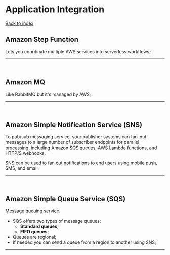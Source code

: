 # Application Integration

[Back to index](Index.md)

## Amazon Step Function

Lets you coordinate multiple AWS services into serverless workflows;

---

</br>

## Amazon MQ

Like RabbitMQ but it's managed by AWS;

---

</br>

## Amazon Simple Notification Service (SNS)

To pub/sub messaging service. your publisher systems can fan-out messages to a large number of subscriber endpoints for parallel processing, including Amazon SQS queues, AWS Lambda functions, and HTTP/S webhooks.

SNS can be used to fan out notifications to end users using mobile push, SMS, and email.

---

</br>

## Amazon Simple Queue Service (SQS)

Message queuing service.

- SQS offers two types of message queues:
  - **Standard queues**;
  - **FIFO queues**;
- Queues are regional;
- If needed you can send a queue from a region to another using SNS;

---

</br>
